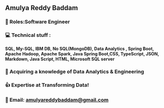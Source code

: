 ## Amulya Reddy Baddam
### 🙋‍ Roles:Software Engineer
### 💻 Technical stuff :
#### SQL, My-SQL, IBM DB, No SQL(MongoDB), Data Analytics , Spring Boot, Apache Hadoop, Apache Spark, Java Spring Boot,CSS, TypeScript, JSON, Markdown, Java Script, HTML,  Microsoft SQL server
### 🧠 Acquiring a knowledge of Data Analytics & Engineering
### 👍 Expertise at Transforming Data!
### 📧 Email: amulyareddybaddam@gmail.com

